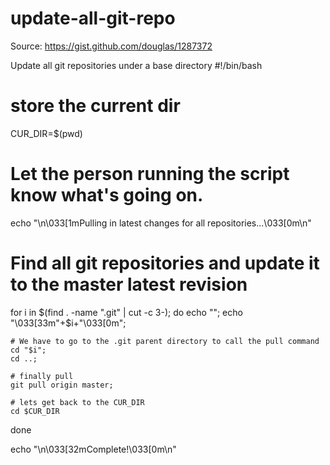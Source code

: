 # update-all-git-repo
Source: https://gist.github.com/douglas/1287372

Update all git repositories under a base directory
#!/bin/bash

# store the current dir
CUR_DIR=$(pwd)

# Let the person running the script know what's going on.
echo "\n\033[1mPulling in latest changes for all repositories...\033[0m\n"

# Find all git repositories and update it to the master latest revision
for i in $(find . -name ".git" | cut -c 3-); do
    echo "";
    echo "\033[33m"+$i+"\033[0m";

    # We have to go to the .git parent directory to call the pull command
    cd "$i";
    cd ..;

    # finally pull
    git pull origin master;

    # lets get back to the CUR_DIR
    cd $CUR_DIR
done

echo "\n\033[32mComplete!\033[0m\n"
